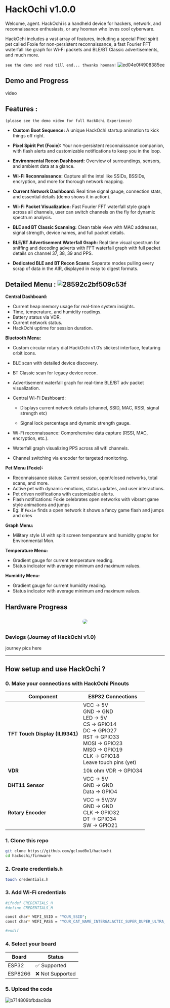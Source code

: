 # HackOchi v1.0.0

Welcome, agent. HackOchi is a handheld device for hackers, network, and reconnaissance enthusiasts, or any hooman who loves cool cyberware.

HackOchi includes a vast array of features, including a special Pixel spirit pet called Foxie for non-persistent reconnaissance, a fast Fourier FFT waterfall like graph for Wi-Fi packets and BLE/BT Classic advertisements, and much more.

```see the demo and read till end... thwanks hooman!```  ![ed04e0f4908385ee](https://github.com/user-attachments/assets/f5e06e49-372e-46ec-aeb0-738799668609)

## Demo and Progress

video

## Features :
```(please see the demo video for full HackOchi Experience)```  


- **Custom Boot Sequence:** A unique HackOchi startup animation to kick things off right.

- **Pixel Spirit Pet (Foxie):** Your non-persistent reconnaissance companion, with flash alerts and customizable notifications to keep you in the loop.

- **Environmental Recon Dashboard:** Overview of surroundings, sensors, and ambient data at a glance.

- **Wi-Fi Reconnaissance:** Capture all the intel like SSIDs, BSSIDs, encryption, and more for thorough network mapping.

- **Current Network Dashboard:** Real time signal gauge, connection stats, and essential details (demo shows it in action).

- **Wi-Fi Packet Visualization:** Fast Fourier FFT waterfall style graph across all channels, user can switch channels on the fly for dynamic spectrum analysis.

- **BLE and BT Classic Scanning:** Clean table view with MAC addresses, signal strength, device names, and full packet details.

- **BLE/BT Advertisement Waterfall Graph:** Real time visual spectrum for sniffing and decoding adverts with FFT waterfall graph with full packet details on channel 37, 38, 39 and PPS.

- **Dedicated BLE and BT Recon Scans:** Separate modes pulling every scrap of data in the AIR, displayed in easy to digest formats.



## Detailed Menu : ![28592c2bf509c53f](https://github.com/user-attachments/assets/22b4d902-1c84-43f4-989e-983c66de3120)


**Central Dashboard:**

- Current heap memory usage for real-time system insights.
- Time, temperature, and humidity readings.
- Battery status via VDR.
- Current network status.
- HackOchi uptime for session duration.

**Bluetooth Menu:**

- Custom circular rotary dial HackOchi v1.0’s slickest interface, featuring orbit icons.
- BLE scan with detailed device discovery.
- BT Classic scan for legacy device recon.
- Advertisement waterfall graph for real-time BLE/BT adv packet visualization.

- Central Wi-Fi Dashboard:

    - Displays current network details (channel, SSID, MAC, RSSI, signal strength etc)

    - Signal lock percentage and dynamic strength gauge.

- Wi-Fi reconnaissance: Comprehensive data capture (RSSI, MAC, encryption, etc.).
- Waterfall graph visualizing PPS across all wifi channels.
- Channel switching via encoder for targeted monitoring.


**Pet Menu (Foxie):**

- Reconnaissance status: Current session, open/closed networks, total scans, and more.
- Active pet with dynamic emotions, status updates, and user interactions.
- Pet driven notifications with customizable alerts.
- Flash notifications: Foxie celebrates open networks with vibrant game style animations and jumps
- Eg: If ```Foxie``` finds a open network it shows a fancy game flash and jumps and cries 


**Graph Menu:**

- Military style UI with split screen temperature and humidity graphs for Environmental Mon.

**Temperature Menu:**

- Gradient gauge for current temperature reading.
- Status indicator with average minimum and maximum values.

**Humidity Menu:**

- Gradient gauge for current humidity reading.
- Status indicator with average minimum and maximum values.


## Hardware Progress

<p align="center">
  <img src="assets/combined_hardware_progress.png" style="border-radius:15px; margin: 8px;">
</p>  

### Devlogs (Journey of HackOchi v1.0)

journey pics here 

---

## How setup and use HackOchi ?

### 0. Make your connections with HackOchi Pinouts

| Component          | ESP32 Connections                                                                 |
|--------------------|-----------------------------------------------------------------------------------|
| **TFT Touch Display (ILI9341)** | VCC → 5V <br> GND → GND <br> LED → 5V <br> CS → GPIO14<br>DC → GPIO27<br>RST → GPIO33<br>MOSI → GPIO23<br>MISO → GPIO19<br>CLK → GPIO18 <br> Leave touch pins (yet)|
| **VDR** | 10k ohm VDR → GPIO34                                                    |
| **DHT11 Sensor**   | VCC → 5V <br> GND → GND <br> Data → GPIO4                                                                     |
| **Rotary Encoder** | VCC → 5V/3V <br> GND → GND <br> CLK → GPIO32<br>DT → GPIO34<br>SW → GPIO21                                       |


### 1. Clone this repo
```bash
git clone https://github.com/gcloud0x1/hackochi 
cd hackochi/firmware
```


### 2. Create credentials.h
```bash
touch credentials.h
```

### 3. Add Wi-Fi credentials
```bash
#ifndef CREDENTIALS_H
#define CREDENTIALS_H

const char* WIFI_SSID = "YOUR_SSID";
const char* WIFI_PASS = "YOUR_CAT_NAME_INTERGALACTIC_SUPER_DUPER_ULTRA_MEGA_ASTEROID_DESTROYER";

#endif
```

### 4. Select your board
| Board   | Status       |
|---------|-------------|
| ESP32   | ✅ Supported |
| ESP8266 | ❌ Not Supported  |

### 5. Upload the code 
![b714809bfbdac8da](https://github.com/user-attachments/assets/e6fe0987-4cc4-4645-85a9-8d735c414025)
